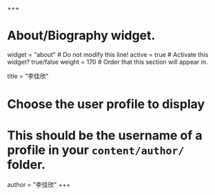 +++
# About/Biography widget.
widget = "about"  # Do not modify this line!
active = true  # Activate this widget? true/false
weight = 170  # Order that this section will appear in.

title = "李佳欣"

# Choose the user profile to display
# This should be the username of a profile in your `content/author/` folder.
author = "李佳欣"
+++
